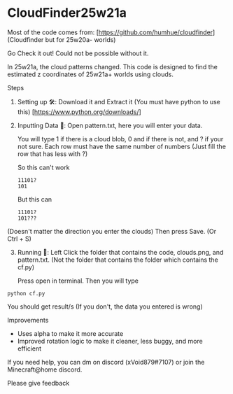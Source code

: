 # CloudFinder25w21a
Most of the code comes from: [https://github.com/humhue/cloudfinder] (Cloudfinder but for 25w20a- worlds)

Go Check it out! Could not be possible without it.

In 25w21a, the cloud patterns changed. This code is designed to find the estimated z coordinates of 25w21a+ worlds using clouds.

Steps
1. Setting up 🛠️: Download it and Extract it (You must have python to use this)
   [https://www.python.org/downloads/]

2. Inputting Data 📝: Open pattern.txt, here you will enter your data.

   You will type 1 if there is a cloud blob, 0 and if there is not, and ? if your not sure.
   Each row must have the same number of numbers (Just fill the row that has less with ?)

   So this can't work
   ```
   11101?
   101
   ```
   But this can
   ```
   11101?
   101???
   ```
(Doesn't matter the direction you enter the clouds)
Then press Save. (Or Ctrl + S)

3. Running 🚀: Left Click the folder that contains the code, clouds.png, and pattern.txt. (Not the folder that contains the folder which contains the cf.py)
  
   Press open in terminal. Then you will type
   
```
python cf.py
```
   You should get result/s
   (If you don't, the data you entered is wrong)
   
Improvements
- Uses alpha to make it more accurate
- Improved rotation logic to make it cleaner, less buggy, and more efficient
  
If you need help, you can dm on discord (xVoid879#7107) or join the Minecraft@home discord.

Please give feedback
